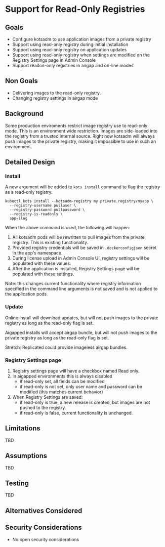 # Support for Read-Only Registries

## Goals

- Configure kotsadm to use application images from a private registry
- Support using read-only registry during initial installation
- Support using read-only registry on application updates
- Support using read-only registry when settings are modified on the Registry Settings page in Admin Console
- Support readon-only registries in airgap and on-line modes

## Non Goals

- Delivering images to the read-only registry.
- Changing registry settings in airgap mode

## Background

Some production enviroments restrict image registry use to read-only mode.  This is an environment wide restriction.  Images are side-loaded into the registry from a trusted internal source.  Right now kotsadm will always push images to the private registry, making it impossible to use in such an environment.

## Detailed Design

### Install

A new argument will be added to `kots install` command to flag the registry as a read-only registry.

```
kubectl kots install --kotsadm-registry my.private.registry/myapp \
  --registry-username pulluser \
  --registry-password pullpassword \
  --registry-is-readonly \
  app-slug
```

When the above command is used, the following will happen:

1. All kotsadm pods will be rewritten to pull images from the private registry. This is existing functionality.
1. Provided registry credentials will be saved in `.dockerconfigjson` secret in the app's namespace.
1. During license upload in Admin Console UI, registry settings will be populated with these values.
1. After the application is installed, Registry Settings page will be populated with these settings.

Note: this changes current functionality where registry information specified in the command line arguments is not saved and is not applied to the application pods.

### Update

Online install will download updates, but will not push images to the private registry as long as the read-only flag is set.

Aigapped installs will accept airgap bundle, but will not push images to the private registry as long as the read-only flag is set.

Stretch: Replicated could provide imageless airgap bundles.

### Registry Settings page

1. Registry settings page will have a checkbox named Read only.
1. In aigapped environments this is always disabled
   - if read-only set, all fields can be modified
   - if read-only is not set, only user name and password can be modified (this matches current behavior)
1. When Registry Settings are saved:
   - if read-only is true, a new release is created, but images are not pushed to the registry.
   - if read-only is false, current functionality is unchanged.

## Limitations

TBD

## Assumptions

TBD

## Testing

TBD

## Alternatives Considered



## Security Considerations

- No open security considerations
